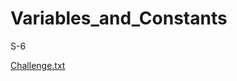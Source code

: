 # Variables_and_Constants
S-6

[Challenge.txt](https://github.com/streetzoom/Variables_and_Constants/files/8921423/Challenge.txt)
